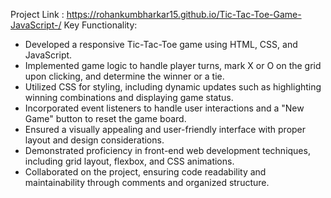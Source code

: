 Project Link : https://rohankumbharkar15.github.io/Tic-Tac-Toe-Game-JavaScript-/
Key Functionality:
- Developed a responsive Tic-Tac-Toe game using HTML, CSS, and JavaScript.
- Implemented game logic to handle player turns, mark X or O on the grid upon clicking, and determine the winner or a tie.
- Utilized CSS for styling, including dynamic updates such as highlighting winning combinations and displaying game status.
- Incorporated event listeners to handle user interactions and a "New Game" button to reset the game board.
- Ensured a visually appealing and user-friendly interface with proper layout and design considerations.
- Demonstrated proficiency in front-end web development techniques, including grid layout, flexbox, and CSS animations.
- Collaborated on the project, ensuring code readability and maintainability through comments and organized structure.
